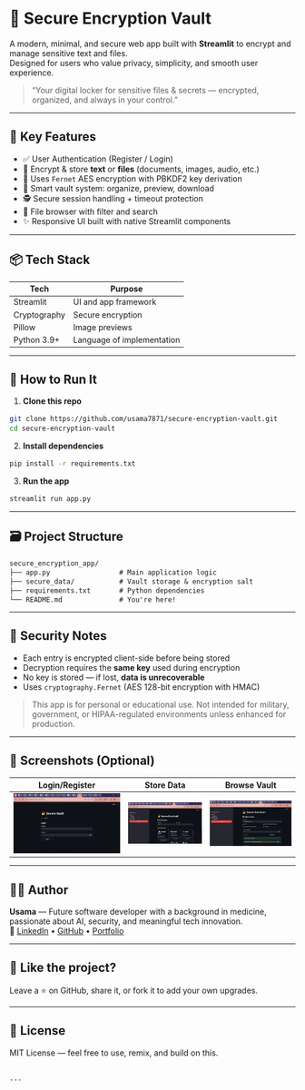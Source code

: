 # 🔐 Secure Encryption Vault

A modern, minimal, and secure web app built with **Streamlit** to encrypt and manage sensitive text and files.  
Designed for users who value privacy, simplicity, and smooth user experience.

> “Your digital locker for sensitive files & secrets — encrypted, organized, and always in your control.”

---

## 🚀 Key Features

- ✅ User Authentication (Register / Login)
- 🔐 Encrypt & store **text** or **files** (documents, images, audio, etc.)
- 🔑 Uses `Fernet` AES encryption with PBKDF2 key derivation
- 🧠 Smart vault system: organize, preview, download
- 🕵️ Secure session handling + timeout protection
- 📁 File browser with filter and search
- ✨ Responsive UI built with native Streamlit components

---

## 📦 Tech Stack

| Tech         | Purpose                        |
|--------------|---------------------------------|
| Streamlit    | UI and app framework            |
| Cryptography | Secure encryption               |
| Pillow       | Image previews                  |
| Python 3.9+  | Language of implementation      |

---

## 🧰 How to Run It

1. **Clone this repo**
```bash
git clone https://github.com/usama7871/secure-encryption-vault.git
cd secure-encryption-vault
```

2. **Install dependencies**
```bash
pip install -r requirements.txt
```

3. **Run the app**
```bash
streamlit run app.py
```

---

## 🗃️ Project Structure

```
secure_encryption_app/
├── app.py                 # Main application logic
├── secure_data/           # Vault storage & encryption salt
├── requirements.txt       # Python dependencies
└── README.md              # You're here!
```

---

## 🔐 Security Notes

- Each entry is encrypted client-side before being stored
- Decryption requires the **same key** used during encryption
- No key is stored — if lost, **data is unrecoverable**
- Uses `cryptography.Fernet` (AES 128-bit encryption with HMAC)

> This app is for personal or educational use. Not intended for military, government, or HIPAA-regulated environments unless enhanced for production.

---

## 📸 Screenshots (Optional)

| Login/Register | Store Data | Browse Vault |
|----------------|------------|---------------|
| ![login](assets/screenshots/login.png) | ![store](assets/screenshots/store.png) | ![browser](assets/screenshots/browser.png) |

---

## 👨‍💻 Author

**Usama** — Future software developer with a background in medicine, passionate about AI, security, and meaningful tech innovation.  
🔗 [LinkedIn](https://www.linkedin.com/in/usama-abdullah-91b693201/) • [GitHub](https://github.com/usama7871) • [Portfolio](usama7871.github.io/usama-cv)

---

## 🌟 Like the project?

Leave a ⭐ on GitHub, share it, or fork it to add your own upgrades.

---

## 📜 License

MIT License — feel free to use, remix, and build on this.
```

---

